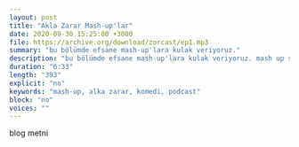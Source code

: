 ```yaml
---
layout: post
title: "Akla Zarar Mash-up'lar"
date: 2020-09-30 15:25:00 +3000
file: https://archive.org/download/zorcast/ep1.mp3
summary: "bu bölümde efsane mash-up'lara kulak veriyoruz."
description: "bu bölümde efsane mash-up'lara kulak veriyoruz. mash up sanat mıdır? değilse nedir, öok gerekli birşey midir sorularına yanıt arıyoruz."
duration: "6:33" 
length: "393"
explicit: "no" 
keywords: "mash-up, alka zarar, komedi, podcast"
block: "no" 
voices: ""
---
```


blog metni